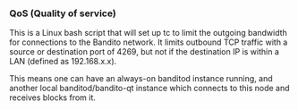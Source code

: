 ### QoS (Quality of service) ###

This is a Linux bash script that will set up tc to limit the outgoing bandwidth for connections to the Bandito network. It limits outbound TCP traffic with a source or destination port of 4269, but not if the destination IP is within a LAN (defined as 192.168.x.x).

This means one can have an always-on banditod instance running, and another local banditod/bandito-qt instance which connects to this node and receives blocks from it.
